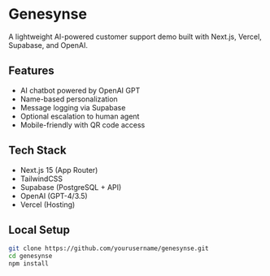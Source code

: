 # Genesynse

A lightweight AI-powered customer support demo built with Next.js, Vercel, Supabase, and OpenAI.

## Features

- AI chatbot powered by OpenAI GPT
- Name-based personalization
- Message logging via Supabase
- Optional escalation to human agent
- Mobile-friendly with QR code access

## Tech Stack

- Next.js 15 (App Router)
- TailwindCSS
- Supabase (PostgreSQL + API)
- OpenAI (GPT-4/3.5)
- Vercel (Hosting)

## Local Setup

```bash
git clone https://github.com/yourusername/genesynse.git
cd genesynse
npm install

